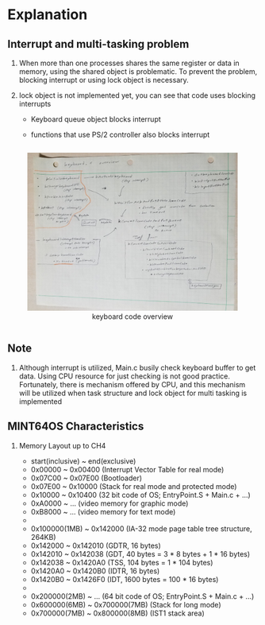 # Explanation

## Interrupt and multi-tasking problem

1. When more than one processes shares the same register or data in memory,
using the shared object is problematic. To prevent the problem, blocking
interrupt or using lock object is necessary.

2. lock object is not implemented yet, you can see that code uses blocking
interrupts

    * Keyboard queue object blocks interrupt

    * functions that use PS/2 controller also blocks interrupt

<div>
    <figure style='display: inline-block;'>
    <img
        src='./assets/keyboard-code-overview.jpg'
        alt='keyboard code overview' />
    <figcaption style='text-align: center;'>
        keyboard code overview
    </figcaption>
    </figure>
</div>


## Note

1. Although interrupt is utilized, Main.c busily check keyboard buffer
to get data. Using CPU resource for just checking is not good practice.
Fortunately, there is mechanism offered by CPU, and this mechanism will
be utilized when task structure and lock object for multi tasking is
implemented


## MINT64OS Characteristics

1. Memory Layout up to CH4

    * start(inclusive) ~ end(exclusive)
    * 0x00000  ~ 0x00400  (Interrupt Vector Table for real mode)
    * 0x07C00  ~ 0x07E00  (Bootloader)
    * 0x07E00  ~ 0x10000  (Stack for real mode and protected mode)
    * 0x10000  ~ 0x10400  (32 bit code of OS; EntryPoint.S + Main.c + ...)
    * 0xA0000  ~ ...      (video memory for graphic mode)
    * 0xB8000  ~ ...      (video memory for text mode)
    *
    * 0x100000(1MB) ~ 0x142000 (IA-32 mode page table tree structure, 264KB)
    * 0x142000      ~ 0x142010 (GDTR, 16 bytes)
    * 0x142010      ~ 0x142038 (GDT, 40 bytes = 3 * 8 bytes + 1 * 16 bytes)
    * 0x142038      ~ 0x1420A0 (TSS, 104 bytes = 1 * 104 bytes)
    * 0x1420A0      ~ 0x1420B0 (IDTR, 16 bytes)
    * 0x1420B0      ~ 0x1426F0 (IDT, 1600 bytes = 100 * 16 bytes)
    *
    * 0x200000(2MB) ~ ... (64 bit code of OS; EntryPoint.S + Main.c + ...)
    * 0x600000(6MB) ~ 0x700000(7MB) (Stack for long mode)
    * 0x700000(7MB) ~ 0x800000(8MB) (IST1 stack area)